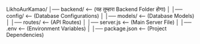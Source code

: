 LikhoAurKamao/
│── backend/       <-- (यह तुम्हारा Backend Folder होगा)
│   │── config/    <-- (Database Configurations)
│   │── models/    <-- (Database Models)
│   │── routes/    <-- (API Routes)
│   │── server.js  <-- (Main Server File)
│   │── .env       <-- (Environment Variables)
│   │── package.json <-- (Project Dependencies)
